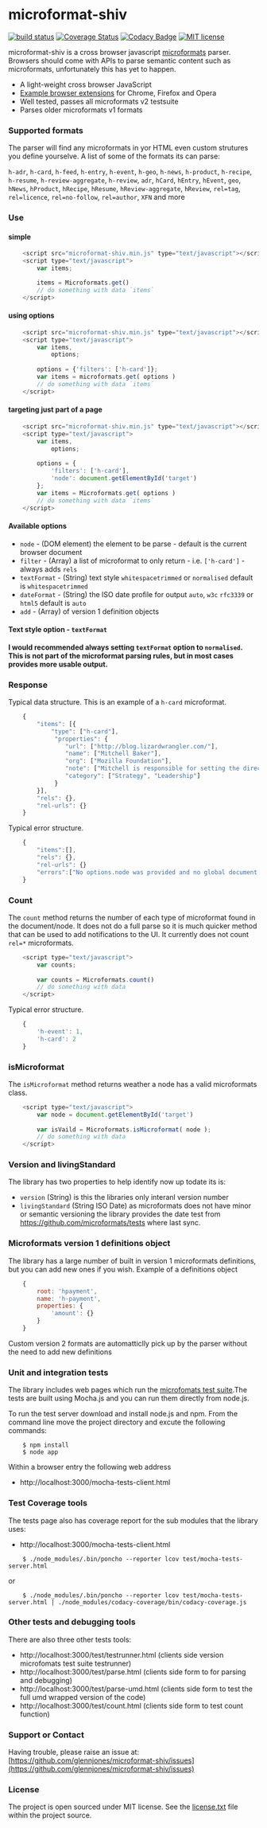 # microformat-shiv

[![build status](https://secure.travis-ci.org/glennjones/microformat-shiv.png)](http://travis-ci.org/glennjones/microformat-shiv)
[![Coverage Status](https://coveralls.io/repos/glennjones/microformat-shiv/badge.svg)](https://coveralls.io/r/glennjones/microformat-shiv)
[![Codacy Badge](https://www.codacy.com/project/badge/520b9cab36254761b100c33d3e3899e3)](https://www.codacy.com/app/glennjonesnet/microformat-shiv)
[![MIT license](http://img.shields.io/badge/license-MIT-blue.svg?style=flat)](https://raw.github.com/glennjones/microformat-shic/master/license.txt)



microformat-shiv is a cross browser javascript [microformats](http://microformats.org/wiki/microformats-2) parser. Browsers should come with APIs to parse semantic content such as microformats, unfortunately this has yet to happen.

* A light-weight cross browser JavaScript 
* [Example browser extensions](https://github.com/glennjones/microformat-shiv/tree/master/examples) for Chrome, Firefox and Opera
* Well tested, passes all microformats v2 testsuite
* Parses older microformats v1 formats


### Supported formats
The parser will find any microformats in yor HTML even custom strutures you define yourselve. A list of some of the formats its can parse:

`h-adr`, `h-card`, `h-feed`, `h-entry`, `h-event`, `h-geo`, `h-news`, `h-product`, `h-recipe`, `h-resume`, `h-review-aggregate`, `h-review`, `adr`, `hCard`, `hEntry`, `hEvent`, `geo`, `hNews`, `hProduct`, `hRecipe`, `hResume`, `hReview-aggregate`, `hReview`, `rel=tag`, `rel=licence`, `rel=no-follow`, `rel=author`, `XFN` and more



### Use

#### simple
```javascript
    <script src="microformat-shiv.min.js" type="text/javascript"></script>
    <script type="text/javascript">
        var items;

        items = Microformats.get()
        // do something with data `items`
    </script>
```    


#### using options
```javascript
    <script src="microformat-shiv.min.js" type="text/javascript"></script>
    <script type="text/javascript">
        var items,
            options;
        
        options = {'filters': ['h-card']};
        var items = microformats.get( options )
        // do something with data `items`
    </script>
``` 

#### targeting just part of a page
```javascript
    <script src="microformat-shiv.min.js" type="text/javascript"></script>
    <script type="text/javascript">
        var items,
            options;
        
        options = {
            'filters': ['h-card'],
            'node': document.getElementById('target')
        };
        var items = Microformats.get( options )
        // do something with data `items`
    </script>    
```  

#### Available options
* `node` - (DOM element) the element to be parse - default is the current browser document
* `filter` - (Array) a list of microformat to only return - i.e. `['h-card']` - always adds `rels`
* `textFormat` - (String) text style `whitespacetrimmed` or `normalised` default is `whitespacetrimmed`
* `dateFormat` - (String) the ISO date profile for output `auto`, `w3c` `rfc3339` or `html5` default is `auto`
* `add` - (Array) of version 1 definition objects


#### Text style option - `textFormat`
__I would recommended always setting `textFormat` option to `normalised`. This is not part of the microformat 
parsing rules, but in most cases provides more usable output.__


### Response 
Typical data structure. This is an example of a `h-card` microformat.
```javascript
    {
        "items": [{
            "type": ["h-card"],
             "properties": {
                "url": ["http://blog.lizardwrangler.com/"],
                "name": ["Mitchell Baker"],
                "org": ["Mozilla Foundation"],
                "note": ["Mitchell is responsible for setting the direction Mozilla ..."],
                "category": ["Strategy", "Leadership"]
             }
        }],
        "rels": {},
        "rel-urls": {}
    }
```  
Typical error structure. 
```javascript
    {
        "items":[],
        "rels": {},
        "rel-urls": {}
        "errors":["No options.node was provided and no global document object could be found."]
    }
```  

### Count
The `count` method returns the number of each type of microformat found in the document/node. It does not do a full parse so it is much quicker 
method that can be used to add notifications to the UI. It currently does not count `rel=*` microformats.
```javascript
    <script type="text/javascript">
        var counts;
        
        var counts = Microformats.count()
        // do something with data 
    </script>    
```  
Typical error structure. 
```javascript
    {
        'h-event': 1,
        'h-card': 2
    }
```  

### isMicroformat
The `isMicroformat` method returns weather a node has a valid microformats class.
```javascript
    <script type="text/javascript">
        var node = document.getElementById('target')
        
        var isVaild = Microformats.isMicroformat( node );
        // do something with data 
    </script>    
```  

### Version and livingStandard
The library has two properties to help identify now up todate its is:

*  `version` (String) is this the libraries only interanl version number
*  `livingStandard` (String ISO Date) as microformats does not have minor or semantic versioning the library provides the date test from https://github.com/microformats/tests where last sync.


### Microformats version 1 definitions object
The library has a large number of built in version 1 microformats definitions, but you can add new ones if you wish. Example of a definitions object
```javascript
    {
		root: 'hpayment',
		name: 'h-payment',
		properties: {
			'amount': {}
		}
	}
```  
Custom version 2 formats are automatticlly pick up by the parser without the need to add new definitions

### Unit and integration tests

The library includes web pages which run the [microfomats test suite](https://github.com/microformats/tests).The tests are built using Mocha.js and you can run them directly from node.js.

To run the test server download and install node.js and npm. From the command line move the project directory and excute the following commands:
```  
    $ npm install
    $ node app
```      
Within a browser entry the following web address

*  http://localhost:3000/mocha-tests-client.html
    
    
### Test Coverage tools
The tests page also has coverage report for the sub modules that the library uses:

*  http://localhost:3000/mocha-tests-client.html 

```  
    $ ./node_modules/.bin/poncho --reporter lcov test/mocha-tests-server.html
```  

or

```  
    $ ./node_modules/.bin/poncho --reporter lcov test/mocha-tests-server.html | ./node_modules/codacy-coverage/bin/codacy-coverage.js
```  

### Other tests and debugging tools
There are also three other tests tools:

* http://localhost:3000/test/testrunner.html (clients side version microfomats test suite testrunner)
* http://localhost:3000/test/parse.html (clients side form to for parsing and debugging)
* http://localhost:3000/test/parse-umd.html (clients side form to test the full umd wrapped version of the code)
* http://localhost:3000/test/count.html (clients side form to test count function)

### Support or Contact

Having trouble, please raise an issue at: [https://github.com/glennjones/microformat-shiv/issues](https://github.com/glennjones/microformat-shiv/issues)


### License

The project is open sourced under MIT license. See the [license.txt](https://raw.github.com/glennjones/microformat-shic/master/license.txt "license.txt") file within the project source.